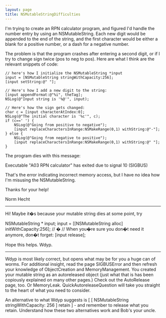 ```yaml
---
layout: page
title: NSMutableStringDifficulties
---
```




I'm trying to create an RPN calculator program, and figured I'd handle the number entry by using an NSMutableString. Each new digit would be appended to the end of the string, and the first character would be either a blank for a positive number, or a dash for a negative number. 

The problem is that the program crashes after entering a second digit, or if I try to change sign twice (pos to neg to pos). 
Here are what I think are the relevant snippets of code:

    
	// here's how I initialize the NSMutableString *input
	input = [NSMutableString stringWithCapacity:256];
	[input setString:@" "];

	// Here's how I add a new digit to the string:
	[input appendFormat:@"%i", theTag];
	NSLog(@"Input string is '%@'", input);

	// Here's how the sign gets changed:
	char c = [input characterAtIndex:0];
	NSLog(@"The initial character is '%c'", c);
	if (c==' ') {
		NSLog(@"Going from positive to negative");
		[input replaceCharactersInRange:NSMakeRange(0,1) withString:@"-"];
	} else {
		NSLog(@"Going from negative to positive");
		[input replaceCharactersInRange:NSMakeRange(0,1) withString:@" "];
	}


The program dies with this message:

Executable "A03 RPN calculator" has exited due to signal 10 (SIGBUS)

That's the error indicating incorrect memory access, but I have no idea how I'm misusing the NSMutableString.  

Thanks for your help!

Norm Hecht

----
Hi! Maybe it�s because your mutable string dies at some point, try
    
NSMutableString * input;
input = [[NSMutableString alloc] initWithCapacity:256];
// �
// When you�re sure you don�t need it anymore, don�t forget:
[input release];

Hope this helps. Wdyp.

----

Wdyp is most likely correct, but opens what may be for you a huge can of worms. For additional insight, read the page SIGBUSError and then refresh your knowledge of ObjectCreation and MemoryManagement. You created your mutable string as an autoreleased object (just what that is has been copiously explained on many other pages.) Check out the AutoRelease page, too. Or MemoryLeak. QuickAutoreleaseQuestion will take you straight to the heart of what you need to consider.

An alternative to what Wdyp suggests is [ [ NSMutableString stringWithCapacity: 256 ] retain ] - and remember to release what you retain.
Understand how these two alternatives work and Bob's your uncle.


